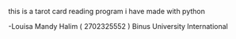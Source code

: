 this is a tarot card reading program i have made with python

-Louisa Mandy Halim ( 2702325552 ) Binus University International
